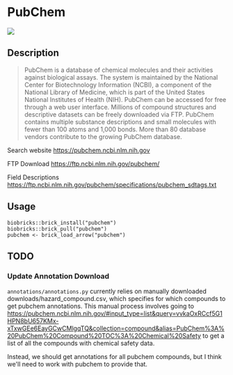 # PubChem

<a href="https://github.com/biobricks-ai/pubchem/actions"><img src="https://github.com/biobricks-ai/pubchem/actions/workflows/bricktools-check.yaml/badge.svg?branch=main"/></a>

## Description
> PubChem is a database of chemical molecules and their activities against biological assays. The system is maintained by the National Center for Biotechnology Information (NCBI), a component of the National Library of Medicine, which is part of the United States National Institutes of Health (NIH). PubChem can be accessed for free through a web user interface. Millions of compound structures and descriptive datasets can be freely downloaded via FTP. PubChem contains multiple substance descriptions and small molecules with fewer than 100 atoms and 1,000 bonds. More than 80 database vendors contribute to the growing PubChem database.

Search website
https://pubchem.ncbi.nlm.nih.gov

FTP Download
https://ftp.ncbi.nlm.nih.gov/pubchem/

Field Descriptions
https://ftp.ncbi.nlm.nih.gov/pubchem/specifications/pubchem_sdtags.txt

## Usage
```{R}
biobricks::brick_install("pubchem")
biobricks::brick_pull("pubchem")
pubchem <- brick_load_arrow("pubchem")
```

## TODO

### Update Annotation Download
`annotations/annotations.py` currently relies on manually downloaded downloads/hazard_compound.csv, which specifies for which compounds to get pubchem annotations. This manual process involves going to https://pubchem.ncbi.nlm.nih.gov/#input_type=list&query=vvkaOxRCcf5G1HPN8bU657KMx-xTxwGEe6EayGCwCMlgqTQ&collection=compound&alias=PubChem%3A%20PubChem%20Compound%20TOC%3A%20Chemical%20Safety to get a list of all the compounds with chemical safety data. 

Instead, we should get annotations for all pubchem compounds, but I think we'll need to work with pubchem to provide that. 